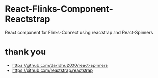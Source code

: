 # React-Flinks-Component-Reactstrap
React component for Flinks-Connect using reactstrap and React-Spinners

# thank you
- https://github.com/davidhu2000/react-spinners
- https://github.com/reactstrap/reactstrap
